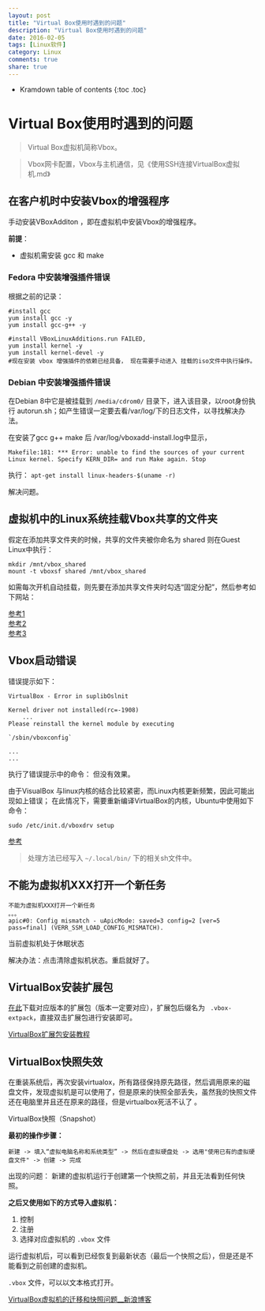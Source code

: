 ```yaml
---
layout: post
title: "Virtual Box使用时遇到的问题"
description: "Virtual Box使用时遇到的问题"
date: 2016-02-05
tags: [Linux软件]
category: Linux
comments: true
share: true
---
```



* Kramdown table of contents
{:toc .toc}


# Virtual Box使用时遇到的问题

> Virtual Box虚拟机简称Vbox。

> Vbox网卡配置，Vbox与主机通信，见《使用SSH连接VirtualBox虚拟机.md》



## 在客户机时中安装Vbox的增强程序

手动安装VBoxAdditon ，即在虚拟机中安装Vbox的增强程序。

**前提**：  

- 虚拟机需安装 gcc 和 make 



### Fedora 中安装增强插件错误

根据之前的记录： 
```
#install gcc 
yum install gcc -y 
yum install gcc-g++ -y

#install VBoxLinuxAdditions.run FAILED,   
yum install kernel -y
yum install kernel-devel -y
#现在安装 vbox 增强插件的依赖已经具备， 现在需要手动进入 挂载的iso文件中执行操作。
```



### Debian 中安装增强插件错误

在Debian 8中它是被挂载到 `/media/cdrom0/` 目录下，进入该目录，以root身份执行 autorun.sh；如产生错误一定要去看/var/log/下的日志文件，以寻找解决办法。


在安装了gcc g++ make 后 /var/log/vboxadd-install.log中显示，
```
Makefile:181: *** Error: unable to find the sources of your current Linux kernel. Specify KERN_DIR= and run Make again. Stop
```

执行： `apt-get install linux-headers-$(uname -r)` 

解决问题。




## 虚拟机中的Linux系统挂载Vbox共享的文件夹

假定在添加共享文件夹的时候，共享的文件夹被你命名为 shared 
则在Guest Linux中执行： 

```
mkdir /mnt/vbox_shared
mount -t vboxsf shared /mnt/vbox_shared
```

如需每次开机自动挂载，则先要在添加共享文件夹时勾选“固定分配”，然后参考如下网站： 

[参考1](http://forum.ubuntu.org.cn/viewtopic.php?t=294734)   
[参考2](https://help.ubuntu.com/community/VirtualBox/SharedFolders)   
[参考3](http://www.cnblogs.com/52linux/archive/2012/03/07/2384381.html)    




## Vbox启动错误

错误提示如下：  

```
VirtualBox - Error in suplibOslnit   

Kernel driver not installed(rc=-1908)  
	...
Please reinstall the kernel module by executing 

`/sbin/vboxconfig`

...
...

```

执行了错误提示中的命令：  但没有效果。


由于VisualBox 与linux内核的结合比较紧密，而Linux内核更新频繁，因此可能出现如上错误；
在此情况下，需要重新编译VirtualBox的内核，Ubuntu中使用如下命令：   
```
sudo /etc/init.d/vboxdrv setup  
```

[参考](http://www.cnblogs.com/WormCanFly/archive/2012/05/23/2514338.html)

> 处理方法已经写入 `~/.local/bin/`  下的相关sh文件中。





## 不能为虚拟机XXX打开一个新任务


```
不能为虚拟机XXX打开一个新任务
。。。
apic#0: Config mismatch - uApicMode: saved=3 config=2 [ver=5 pass=final] (VERR_SSM_LOAD_CONFIG_MISMATCH).
```
当前虚拟机处于休眠状态

解决办法：点击清除虚拟机状态。重启就好了。



## VirtualBox安装扩展包

[在此](https://www.virtualbox.org/wiki/Downloads)下载对应版本的扩展包（版本一定要对应），扩展包后缀名为 ` .vbox-extpack`，直接双击扩展包进行安装即可。

[VirtualBox扩展包安装教程](http://www.xitongcheng.com/jiaocheng/xtazjc_article_24066.html "VirtualBox扩展包安装教程")





## VirtualBox快照失效

在重装系统后，再次安装virtualox，所有路径保持原先路径，然后调用原来的磁盘文件，发现虚拟机是可以使用了，但是原来的快照全部丢失，虽然我的快照文件还在电脑里并且还在原来的路径，但是virtualbox死活不认了 。

VirtualBox快照（Snapshot）



**最初的操作步骤：**

`新建 -> 填入“虚拟电脑名称和系统类型” -> 然后在虚拟硬盘处 -> 选用"使用已有的虚拟硬盘文件" -> 创建 -> 完成 `

出现的问题： 新建的虚拟机运行于创建第一个快照之前，并且无法看到任何快照。



**之后又使用如下的方式导入虚拟机：**

1. 控制
2. 注册
3. 选择对应虚拟机的 `.vbox` 文件

运行虚拟机后，可以看到已经恢复到最新状态（最后一个快照之后），但是还是不能看到之前创建的虚拟机。





 `.vbox` 文件，可以以文本格式打开。


[VirtualBox虚拟机的迁移和快照问题__新浪博客](http://blog.sina.com.cn/s/blog_4adf6c7b0101i4x0.html "VirtualBox虚拟机的迁移和快照问题_章郎虫_新浪博客")



